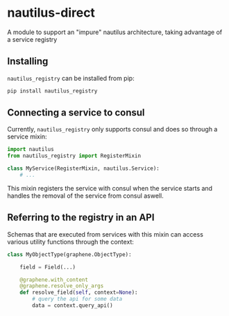 # nautilus-direct
A module to support an "impure" nautilus architecture, taking advantage of a service registry

## Installing
`nautilus_registry` can be installed from pip:

```bash
pip install nautilus_registry
```


## Connecting a service to consul
Currently, `nautilus_registry` only supports consul and does so through a
service mixin:

```python
import nautilus
from nautilus_registry import RegisterMixin

class MyService(RegisterMixin, nautilus.Service):
    # ...

```


This mixin registers the service with consul when the service starts and
handles the removal of the service from consul aswell.


## Referring to the registry in an API
Schemas that are executed from services with this mixin can access various utility functions through the context:

```python
class MyObjectType(graphene.ObjectType):

    field = Field(...)

    @graphene.with_content
    @graphene.resolve_only_args
    def resolve_field(self, context=None):
        # query the api for some data
        data = context.query_api()
```
